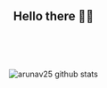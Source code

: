 <div align="center">
  <h2>Hello there 👋🏻</h2>
  <br><br><br>

  ![arunav25 github stats](https://github-readme-stats.vercel.app/api?username=arunav25&show_icons=true&theme=dracula)
</div>